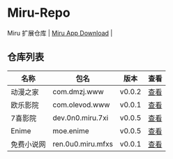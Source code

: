 
# Miru-Repo

Miru 扩展仓库 | [Miru App Download](https://github.com/miru-project/miru-app) |

## 仓库列表
|  名称   | 包名 | 版本 | 查看 |
|  ----   | ---- | --- | ---  |
| 动漫之家 | com.dmzj.www | v0.0.2 | [查看](https://github.com/miru-project/repo/blob/main/repo/com.dmzj.www.js) |
| 欧乐影院 | com.olevod.www | v0.0.1 | [查看](https://github.com/miru-project/repo/blob/main/repo/com.olevod.www.js) |
| 7喜影院 | dev.0n0.miru.7xi | v0.0.5 | [查看](https://github.com/miru-project/repo/blob/main/repo/dev.0n0.miru.7xi.js) |
| Enime | moe.enime | v0.0.5 | [查看](https://github.com/miru-project/repo/blob/main/repo/moe.enime.js) |
| 免费小说网 | ren.0u0.miru.mfxs | v0.0.1 | [查看](https://github.com/miru-project/repo/blob/main/repo/ren.0u0.miru.mfxs.js) |
